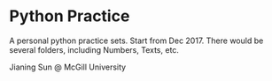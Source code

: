 # Python Practice
A personal python practice sets.
Start from Dec 2017.
There would be several folders, including Numbers, Texts, etc. 

Jianing Sun 
@ McGill University
